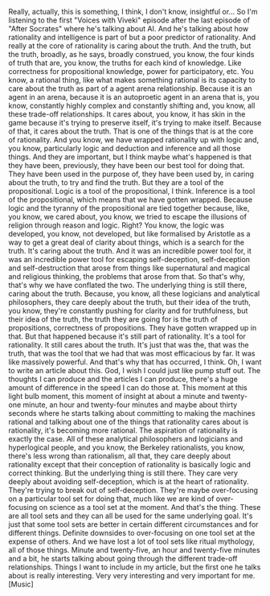 ﻿Really, actually, this is something, I think, I don't know, insightful or...
So I'm listening to the first "Voices with Viveki" episode after the last episode of
"After Socrates" where he's talking about AI.
And he's talking about how rationality and intelligence is part of but a poor predictor
of rationality.
And really at the core of rationality is caring about the truth.
And the truth, but the truth, broadly, as he says, broadly construed, you know, the
four kinds of truth that are, you know, the truths for each kind of knowledge.
Like correctness for propositional knowledge, power for participatory, etc.
You know, a rational thing, like what makes something rational is its capacity to care
about the truth as part of a agent arena relationship.
Because it is an agent in an arena, because it is an autoproetic agent in an arena that
is, you know, constantly highly complex and constantly shifting and, you know, all these
trade-off relationships.
It cares about, you know, it has skin in the game because it's trying to preserve itself,
it's trying to make itself.
Because of that, it cares about the truth.
That is one of the things that is at the core of rationality.
And you know, we have wrapped rationality up with logic and, you know, particularly logic
and deduction and inference and all those things.
And they are important, but I think maybe what's happened is that they have been, previously,
they have been our best tool for doing that.
They have been used in the purpose of, they have been used by, in caring about the truth,
to try and find the truth.
But they are a tool of the propositional.
Logic is a tool of the propositional, I think.
Inference is a tool of the propositional, which means that we have gotten wrapped.
Because logic and the tyranny of the propositional are tied together because, like, you know,
we cared about, you know, we tried to escape the illusions of religion through reason and
logic.
Right?
You know, the logic was developed, you know, not developed, but like formalised by Aristotle
as a way to get a great deal of clarity about things, which is a search for the truth.
It's caring about the truth.
And it was an incredible power tool for, it was an incredible power tool for escaping
self-deception, self-deception and self-destruction that arose from things like supernatural and
magical and religious thinking, the problems that arose from that.
So that's why, that's why we have conflated the two.
The underlying thing is still there, caring about the truth.
Because, you know, all these logicians and analytical philosophers, they care deeply
about the truth, but their idea of the truth, you know, they're constantly pushing for clarity
and for truthfulness, but their idea of the truth, the truth they are going for is the
truth of propositions, correctness of propositions.
They have gotten wrapped up in that.
But that happened because it's still part of rationality.
It's a tool for rationality.
It still cares about the truth.
It's just that was the, that was the truth, that was the tool that we had that was most
efficacious by far.
It was like massively powerful.
And that's why that has occurred, I think.
Oh, I want to write an article about this.
God, I wish I could just like pump stuff out.
The thoughts I can produce and the articles I can produce, there's a huge amount of difference
in the speed I can do those at.
This moment at this light bulb moment, this moment of insight at about a minute and twenty-
one minute, an hour and twenty-four minutes and maybe about thirty seconds where he starts
talking about committing to making the machines rational and talking about one of the things
that rationality cares about is rationality, it's becoming more rational.
The aspiration of rationality is exactly the case.
All of these analytical philosophers and logicians and hyperlogical people, and you know, the
Berkeley rationalists, you know, there's less wrong than rationalism, all that, they care
deeply about rationality except that their conception of rationality is basically logic
and correct thinking.
But the underlying thing is still there.
They care very deeply about avoiding self-deception, which is at the heart of rationality.
They're trying to break out of self-deception.
They're maybe over-focusing on a particular tool set for doing that, much like we are
kind of over-focusing on science as a tool set at the moment.
And that's the thing.
These are all tool sets and they can all be used for the same underlying goal.
It's just that some tool sets are better in certain different circumstances and for different
things.
Definite downsides to over-focusing on one tool set at the expense of others.
And we have lost a lot of tool sets like ritual mythology, all of those things.
Minute and twenty-five, an hour and twenty-five minutes and a bit, he starts talking about
going through the different trade-off relationships.
Things I want to include in my article, but the first one he talks about is really interesting.
Very very interesting and very important for me.
[Music]
